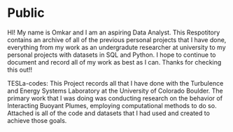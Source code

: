 # Public
HI! My name is Omkar and I am an aspiring Data Analyst. This Respotitory contains an archive of all of the previous personal projects that I have done, everything from my work as an undergradute researcher at university to my personal projects with datasets in SQL and Python. I hope to continue to document and record all of my work as best as I can. Thanks for checking this out!! 

TESLa-codes: This Project records all that I have done with the Turbulence and Energy Systems Laboratory at the University of Colorado Boulder. The primary work that I was doing was conducting research on the behavior of Interacting Buoyant Plumes, employing computational methods to do so. Attached is all of the code and datasets that I had used and created to achieve those goals. 
